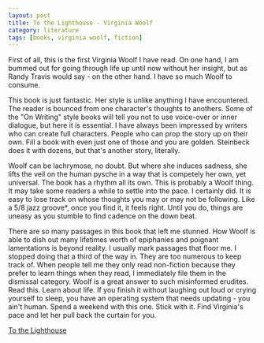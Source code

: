 ```yaml
---
layout: post
title: To the Lighthouse - Virginia Woolf
category: literature 
tags: [books, virginia woolf, fiction]
---
```


First of all, this is the first Virginia Woolf I have read. On one hand, I am bummed out for going through life up until now without her insight, but as Randy Travis would say - on the other hand. I have so much Woolf to consume. 

This book is just fantastic. Her style is unlike anything I have encountered. The reader is bounced from one character's thoughts to anothers. Some of the "On Writing" style books will tell you not to use voice-over or inner dialogue, but here it is essential. I have always been impressed by writers who can create full characters. People who can prop the story up on their own. Fill a book with even just one of those and you are golden. Steinbeck does it with dozens, but that's another story, literally.

Woolf can be lachrymose, no doubt. But where she induces sadness, she lifts the veil on the human pysche in a way that is competely her own, yet universal. The book has a rhythm all its own. This is probably a Woolf thing. It may take some readers a while to settle into the pace. I certainly did. It is easy to lose track on whose thoughts you may or may not be following. Like a 5/8 jazz groove*, once you find it, it feels right. Until you do, things are uneasy as you stumble to find cadence on the down beat.

There are so many passages in this book that left me stunned. How Woolf is able to dish out many lifetimes worth of epiphanies and poignant lamentations is beyond reality. I usually mark passages that floor me. I stopped doing that a third of the way in. They are too numerous to keep track of. When people tell me they only read non-fiction because they prefer to learn things when they read, I immediately file them in the dismissal category. Woolf is a great answer to such misinformed erudites. Read this. Learn about life. If you finish it without laughing out loud or crying yourself to sleep, you have an operating system that needs updating - you ain't human. Spend a weekend with this one. Stick with it. Find Virginia's pace and let her pull back the curtain for you.


[To the Lighthouse](https://amzn.to/2xiwLTh)

